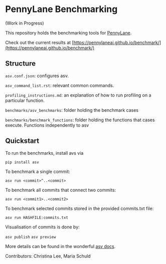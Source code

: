# PennyLane Benchmarking

(Work in Progress)

This repository holds the benchmarking tools for [PennyLane](https://github.com/PennyLaneAI/pennylane).

Check out the current results at [https://pennylaneai.github.io/benchmark/](https://pennylaneai.github.io/benchmark/)

## Structure

`asv.conf.json`: configures asv.

`asv_command_list.rst`: relevant common commands.

`profiling_instructions.md`: an explanation of how to run profiling on a particular function.

`benchmarks/asv_benchmarks`: folder holding the benchmark cases

`benchmarks/benchmark_functions`: folder holding the functions that cases execute.  Functions independently to asv

## Quickstart

To run the benchmarks, install avs via

`pip install asv `

To benchmark a single commit:

`asv run <commit>^..<commit>`
  
To benchmark all commits that connect two commits:

`asv run <commit1>..<commit2>`
  
To benchmark selected commits stored in the provided commits.txt file:

`asv run HASHFILE:commits.txt`

Visualisation of commits is done by:

`asv publish`
`asv preview`

More details can be found in the wonderful [asv docs](https://asv.readthedocs.io/en/stable/).

Contributors:
Christina Lee, Maria Schuld

